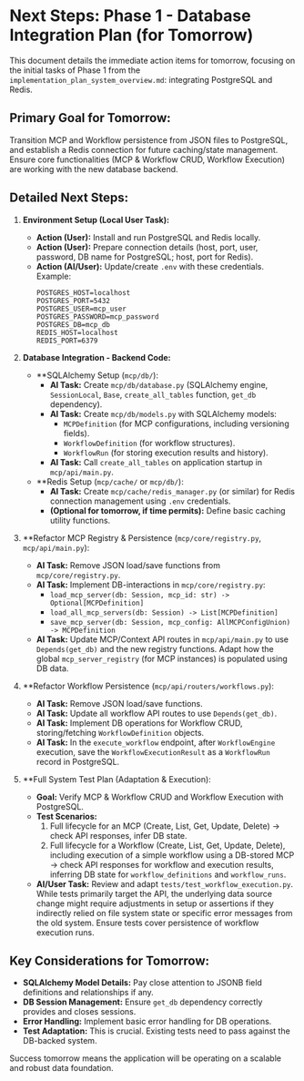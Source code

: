 # Next Steps: Phase 1 - Database Integration Plan (for Tomorrow)

This document details the immediate action items for tomorrow, focusing on the initial tasks of Phase 1 from the `implementation_plan_system_overview.md`: integrating PostgreSQL and Redis.

## Primary Goal for Tomorrow:

Transition MCP and Workflow persistence from JSON files to PostgreSQL, and establish a Redis connection for future caching/state management. Ensure core functionalities (MCP & Workflow CRUD, Workflow Execution) are working with the new database backend.

## Detailed Next Steps:

1.  **Environment Setup (Local User Task):**
    *   **Action (User):** Install and run PostgreSQL and Redis locally.
    *   **Action (User):** Prepare connection details (host, port, user, password, DB name for PostgreSQL; host, port for Redis).
    *   **Action (AI/User):** Update/create `.env` with these credentials. Example:
        ```env
        POSTGRES_HOST=localhost
        POSTGRES_PORT=5432
        POSTGRES_USER=mcp_user
        POSTGRES_PASSWORD=mcp_password
        POSTGRES_DB=mcp_db
        REDIS_HOST=localhost
        REDIS_PORT=6379
        ```

2.  **Database Integration - Backend Code:**
    *   **SQLAlchemy Setup (`mcp/db/`):
        *   **AI Task:** Create `mcp/db/database.py` (SQLAlchemy engine, `SessionLocal`, `Base`, `create_all_tables` function, `get_db` dependency).
        *   **AI Task:** Create `mcp/db/models.py` with SQLAlchemy models:
            *   `MCPDefinition` (for MCP configurations, including versioning fields).
            *   `WorkflowDefinition` (for workflow structures).
            *   `WorkflowRun` (for storing execution results and history).
        *   **AI Task:** Call `create_all_tables` on application startup in `mcp/api/main.py`.
    *   **Redis Setup (`mcp/cache/` or `mcp/db/`):
        *   **AI Task:** Create `mcp/cache/redis_manager.py` (or similar) for Redis connection management using `.env` credentials.
        *   **(Optional for tomorrow, if time permits):** Define basic caching utility functions.

3.  **Refactor MCP Registry & Persistence (`mcp/core/registry.py`, `mcp/api/main.py`):
    *   **AI Task:** Remove JSON load/save functions from `mcp/core/registry.py`.
    *   **AI Task:** Implement DB-interactions in `mcp/core/registry.py`:
        *   `load_mcp_server(db: Session, mcp_id: str) -> Optional[MCPDefinition]`
        *   `load_all_mcp_servers(db: Session) -> List[MCPDefinition]`
        *   `save_mcp_server(db: Session, mcp_config: AllMCPConfigUnion) -> MCPDefinition`
    *   **AI Task:** Update MCP/Context API routes in `mcp/api/main.py` to use `Depends(get_db)` and the new registry functions. Adapt how the global `mcp_server_registry` (for MCP instances) is populated using DB data.

4.  **Refactor Workflow Persistence (`mcp/api/routers/workflows.py`):
    *   **AI Task:** Remove JSON load/save functions.
    *   **AI Task:** Update all workflow API routes to use `Depends(get_db)`.
    *   **AI Task:** Implement DB operations for Workflow CRUD, storing/fetching `WorkflowDefinition` objects.
    *   **AI Task:** In the `execute_workflow` endpoint, after `WorkflowEngine` execution, save the `WorkflowExecutionResult` as a `WorkflowRun` record in PostgreSQL.

5.  **Full System Test Plan (Adaptation & Execution):
    *   **Goal:** Verify MCP & Workflow CRUD and Workflow Execution with PostgreSQL.
    *   **Test Scenarios:**
        1.  Full lifecycle for an MCP (Create, List, Get, Update, Delete) -> check API responses, infer DB state.
        2.  Full lifecycle for a Workflow (Create, List, Get, Update, Delete), including execution of a simple workflow using a DB-stored MCP -> check API responses for workflow and execution results, inferring DB state for `workflow_definitions` and `workflow_runs`.
    *   **AI/User Task:** Review and adapt `tests/test_workflow_execution.py`. While tests primarily target the API, the underlying data source change might require adjustments in setup or assertions if they indirectly relied on file system state or specific error messages from the old system. Ensure tests cover persistence of workflow execution runs.

## Key Considerations for Tomorrow:

*   **SQLAlchemy Model Details:** Pay close attention to JSONB field definitions and relationships if any.
*   **DB Session Management:** Ensure `get_db` dependency correctly provides and closes sessions.
*   **Error Handling:** Implement basic error handling for DB operations.
*   **Test Adaptation:** This is crucial. Existing tests need to pass against the DB-backed system.

Success tomorrow means the application will be operating on a scalable and robust data foundation. 